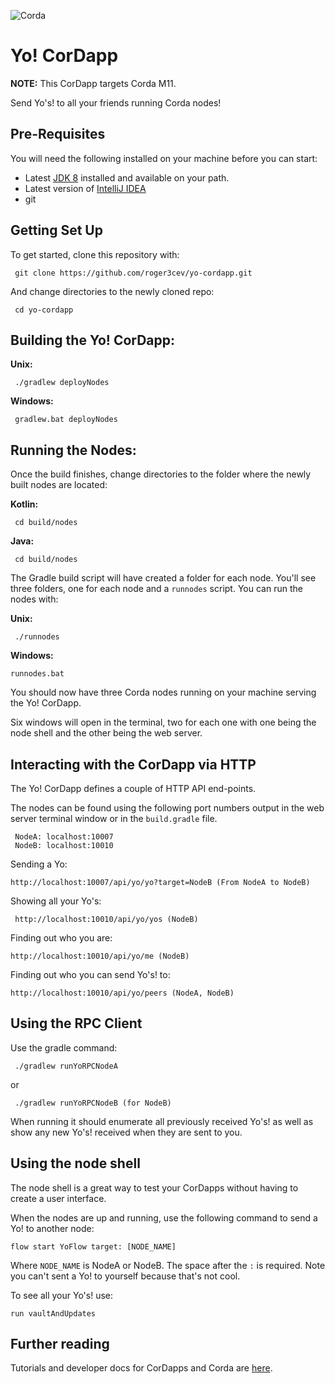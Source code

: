 ![Corda](https://www.corda.net/wp-content/uploads/2016/11/fg005_corda_b.png)

# Yo! CorDapp

**NOTE:** This CorDapp targets Corda M11.

Send Yo's! to all your friends running Corda nodes!

## Pre-Requisites

You will need the following installed on your machine before you can start:

* Latest [JDK 8](http://www.oracle.com/technetwork/java/javase/downloads/jdk8-downloads-2133151.html) 
  installed and available on your path.
* Latest version of [IntelliJ IDEA](https://www.jetbrains.com/idea/download/)
* git

## Getting Set Up

To get started, clone this repository with:

     git clone https://github.com/roger3cev/yo-cordapp.git

And change directories to the newly cloned repo:

     cd yo-cordapp

## Building the Yo! CorDapp:

**Unix:** 

     ./gradlew deployNodes

**Windows:**

     gradlew.bat deployNodes

## Running the Nodes:

Once the build finishes, change directories to the folder where the newly
built nodes are located:

**Kotlin:**

     cd build/nodes

**Java:**

     cd build/nodes

The Gradle build script will have created a folder for each node. You'll
see three folders, one for each node and a `runnodes` script. You can
run the nodes with:

**Unix:**

     ./runnodes

**Windows:**

    runnodes.bat

You should now have three Corda nodes running on your machine serving
the Yo! CorDapp.

Six windows will open in the terminal, two for each one with one being the node
shell and the other being the web server.

## Interacting with the CorDapp via HTTP

The Yo! CorDapp defines a couple of HTTP API end-points.

The nodes can be found using the following port numbers output in the web server
terminal window or in the `build.gradle` file.

     NodeA: localhost:10007
     NodeB: localhost:10010

Sending a Yo:

    http://localhost:10007/api/yo/yo?target=NodeB (From NodeA to NodeB)

Showing all your Yo's:

     http://localhost:10010/api/yo/yos (NodeB)
     
Finding out who you are:

    http://localhost:10010/api/yo/me (NodeB)

Finding out who you can send Yo's! to:

    http://localhost:10010/api/yo/peers (NodeA, NodeB)

## Using the RPC Client

Use the gradle command:

     ./gradlew runYoRPCNodeA
     
or 
     
     ./gradlew runYoRPCNodeB (for NodeB)

When running it should enumerate all previously received Yo's! as well as show any new Yo's! 
received when they are sent to you.

## Using the node shell

The node shell is a great way to test your CorDapps without having to create a user interface. 

When the nodes are up and running, use the following command to send a Yo! to another node:

    flow start YoFlow target: [NODE_NAME]
    
Where `NODE_NAME` is NodeA or NodeB. The space after the `:` is required. Note you can't sent a Yo! to yourself because that's not cool.

To see all your Yo's! use:

    run vaultAndUpdates

## Further reading

Tutorials and developer docs for CorDapps and Corda are
[here](https://docs.corda.net/).
